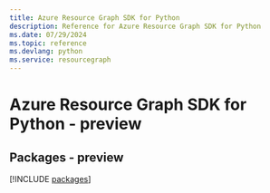 ```yaml
---
title: Azure Resource Graph SDK for Python
description: Reference for Azure Resource Graph SDK for Python
ms.date: 07/29/2024
ms.topic: reference
ms.devlang: python
ms.service: resourcegraph
---
```

# Azure Resource Graph SDK for Python - preview
## Packages - preview
[!INCLUDE [packages](resource-graph-index.md)]
